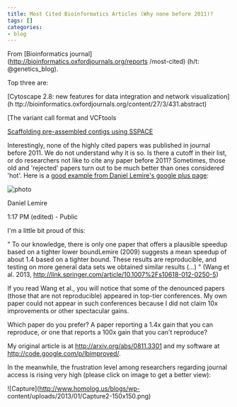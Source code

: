 ```yaml
---
title: Most Cited Bioinformatics Articles (Why none before 2011)?
tags: []
categories:
- blog
---
```

From [Bioinformatics journal](http://bioinformatics.oxfordjournals.org/reports
/most-cited) (h/t: @genetics_blog).
<!--more-->

Top three are:

[Cytoscape 2.8: new features for data integration and network visualization](h
ttp://bioinformatics.oxfordjournals.org/content/27/3/431.abstract)

[The variant call format and VCFtools

[Scaffolding pre-assembled contigs using SSPACE
](http://bioinformatics.oxfordjournals.org/content/27/4/578.abstract)

Interestingly, none of the highly cited papers was published in journal before
2011. We do not understand why it is so. Is there a cutoff in their list, or
do researchers not like to cite any paper before 2011? Sometimes, those old
and 'rejected' papers turn out to be much better than ones considered 'hot'.
Here is a [good example from Daniel Lemire's google plus
page](https://plus.google.com/105888615414982242080/posts/bvozRKWjqLN):

![photo](http://www.homolog.us/blogs/wp-content/uploads/2013/01/photo.jpg)

>

Daniel Lemire

1:17 PM (edited) - Public

I'm a little bit proud of this:

" To our knowledge, there is only one paper that offers a plausible speedup
based on a tighter lower boundLemire (2009) suggests a mean speedup of about
1.4 based on a tighter bound. These results are reproducible, and testing on
more general data sets we obtained similar results (...) " (Wang et al. 2013,
http://link.springer.com/article/10.1007%2Fs10618-012-0250-5)

If you read Wang et al., you will notice that some of the denounced papers
(those that are not reproducible) appeared in top-tier conferences. My own
paper could not appear in such conferences because I did not claim 10x
improvements or other spectacular gains.

Which paper do you prefer? A paper reporting a 1.4x gain that you can
reproduce, or one that reports a 100x gain that you can't reproduce?

My original article is at http://arxiv.org/abs/0811.3301 and my software at
http://code.google.com/p/lbimproved/.

In the meanwhile, the frustration level among researchers regarding journal
access is rising very high (please click on image to get a better view):

![Capture](http://www.homolog.us/blogs/wp-
content/uploads/2013/01/Capture2-150x150.png)

